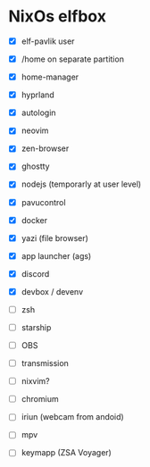 # NixOs elfbox

* [x] elf-pavlik user
* [x] /home on separate partition
* [x] home-manager
* [x] hyprland
* [x] autologin
* [x] neovim
* [x] zen-browser
* [x] ghostty
* [x] nodejs (temporarly at user level)
* [x] pavucontrol
* [x] docker
* [x] yazi (file browser)
* [x] app launcher (ags)
* [x] discord
* [x] devbox / devenv
* [ ] zsh
* [ ] starship
* [ ] OBS
* [ ] transmission
* [ ] nixvim?
* [ ] chromium
* [ ] iriun (webcam from andoid)
* [ ] mpv
* [ ] keymapp (ZSA Voyager)

